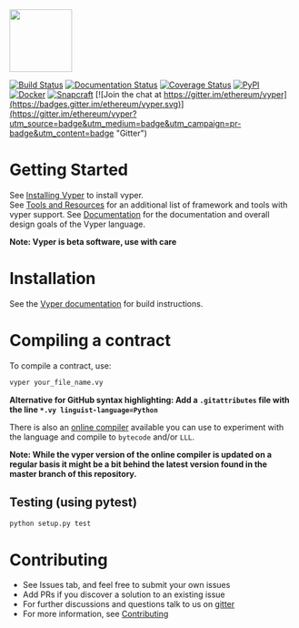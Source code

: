
<img src="https://raw.githubusercontent.com/ethereum/vyper/master/logo/vyper-logo-transparent.svg?sanitize=true" alt="" width="110">

[![Build Status](https://circleci.com/gh/ethereum/vyper.svg?style=shield)](https://circleci.com/gh/ethereum/vyper "CircleCI")
[![Documentation Status](https://readthedocs.org/projects/vyper/badge/?version=latest)](http://vyper.readthedocs.io/en/latest/?badge=latest "ReadTheDocs")
[![Coverage Status](https://coveralls.io/repos/github/ethereum/vyper/badge.svg?branch=master)](https://coveralls.io/github/ethereum/vyper?branch=master "Coveralls")
[![PyPI](https://badge.fury.io/py/vyper.svg)](https://pypi.org/project/vyper "PyPI")
[![Docker](https://images.microbadger.com/badges/version/ethereum/vyper.svg)](https://hub.docker.com/r/ethereum/vyper "DockerHub")
[![Snapcraft](https://snapcraft.io/vyper/badge.svg)](https://snapcraft.io/vyper "Snapcraft")
[![Join the chat at https://gitter.im/ethereum/vyper](https://badges.gitter.im/ethereum/vyper.svg)](https://gitter.im/ethereum/vyper?utm_source=badge&utm_medium=badge&utm_campaign=pr-badge&utm_content=badge "Gitter")


# Getting Started
See [Installing Vyper](http://vyper.readthedocs.io/en/latest/installing-vyper.html) to install vyper.  
See [Tools and Resources](https://github.com/ethereum/vyper/wiki/Vyper-tools-and-resources) for an additional list of framework and tools with vyper support.
See [Documentation](http://vyper.readthedocs.io/en/latest/index.html) for the documentation and overall design goals of the Vyper language.

**Note: Vyper is beta software, use with care**

# Installation
See the [Vyper documentation](https://vyper.readthedocs.io/en/latest/installing-vyper.html)
for build instructions.

# Compiling a contract
To compile a contract, use:
```bash
vyper your_file_name.vy
```

**Alternative for GitHub syntax highlighting: Add a `.gitattributes` file with the line `*.vy linguist-language=Python`**

There is also an [online compiler](https://vyper.online/) available you can use to experiment with
the language and compile to ``bytecode`` and/or ``LLL``.

**Note: While the vyper version of the online compiler is updated on a regular basis it might
be a bit behind the latest version found in the master branch of this repository.**

## Testing (using pytest)
```bash
python setup.py test
```

# Contributing
* See Issues tab, and feel free to submit your own issues
* Add PRs if you discover a solution to an existing issue
* For further discussions and questions talk to us on [gitter](https://gitter.im/ethereum/vyper)
* For more information, see [Contributing](http://vyper.readthedocs.io/en/latest/contributing.html)

